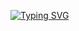 <a href="https://git.io/typing-svg"><img src="https://readme-typing-svg.demolab.com?font=Courier+New&weight=900&size=30&pause=1000&color=000000&center=true&vCenter=true&width=435&lines=I'm+Requillas%2C+Genscy;Nice+to+meet+you!" alt="Typing SVG" /></a>

<a href="https://www.facebook.com/genz.sorata"></a>
